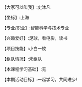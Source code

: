 【大家可以叫我】:史沐凡   

【坐标】:上海   

【专业/职业】:智能科学与技术专业   

【兴趣爱好】:足球，看电影，读书   

【项目技能】:小白一枚    

【组队情况】:未组队    

【本课程学习基础】:无    

【本期活动目标】:一起学习，共同进步!    
